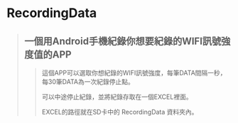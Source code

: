 # RecordingData

> ## 一個用Android手機紀錄你想要紀錄的WIFI訊號強度值的APP
>> 
>> 
>> 這個APP可以選取你想紀錄的WIFI訊號強度，每筆DATA間隔一秒，
>> 每30筆DATA為一次紀錄停止點。
>> 
>> 可以中途停止紀錄，並將紀錄存取在一個EXCEL裡面。
>>
>> EXCEL的路徑就在SD卡中的 RecordingData 資料夾內。
